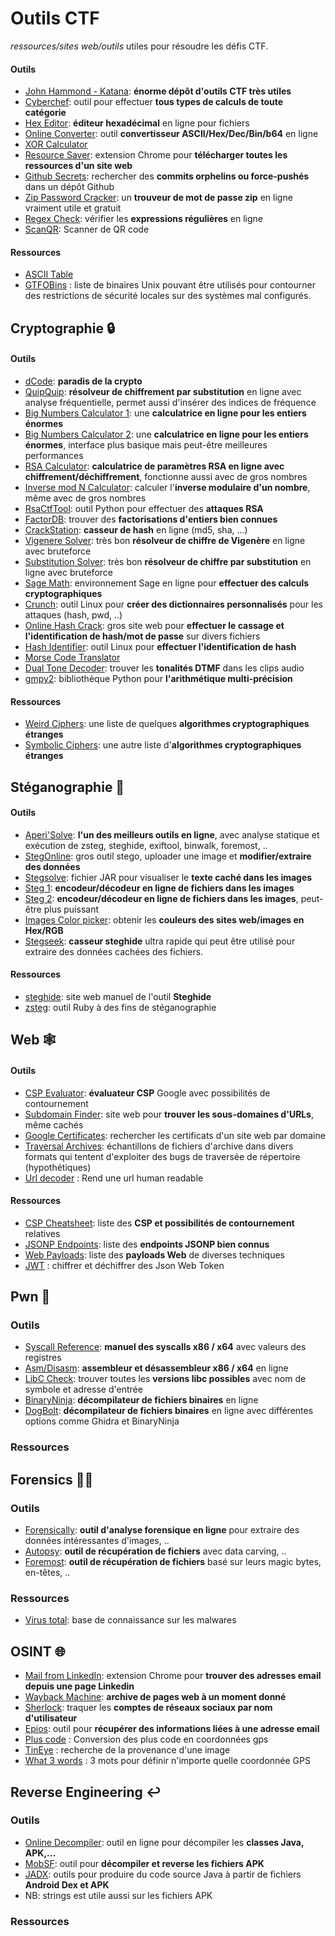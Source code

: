 # Outils CTF
 *ressources/sites web/outils* utiles pour résoudre les défis CTF.

#### Outils
- [John Hammond - Katana](https://github.com/JohnHammond/ctf-katana): **énorme dépôt d'outils CTF très utiles**
- [Cyberchef](https://gchq.github.io/CyberChef/): outil pour effectuer **tous types de calculs de toute catégorie**
- [Hex Editor](https://hexed.it/): **éditeur hexadécimal** en ligne pour fichiers
- [Online Converter](https://www.rapidtables.com/convert/number/ascii-hex-bin-dec-converter.html): outil **convertisseur ASCII/Hex/Dec/Bin/b64** en ligne
- [XOR Calculator](http://xor.pw/)
- [Resource Saver](https://chrome.google.com/webstore/detail/save-all-resources/abpdnfjocnmdomablahdcfnoggeeiedb?hl=en-US): extension Chrome pour **télécharger toutes les ressources d'un site web**
- [Github Secrets](https://github.com/neodyme-labs/github-secrets): rechercher des **commits orphelins ou force-pushés** dans un dépôt Github
- [Zip Password Cracker](https://passwordrecovery.io/zip-file-password-removal/): un **trouveur de mot de passe zip** en ligne vraiment utile et gratuit
- [Regex Check](https://www.debuggex.com/): vérifier les **expressions régulières** en ligne
- [ScanQR](https://scanqr.org/): Scanner de QR code
#### Ressources
- [ASCII Table](http://www.asciitable.com/)
- [GTFOBins](https://gtfobins.github.io/) : liste de binaires Unix pouvant être utilisés pour contourner des restrictions de sécurité locales sur des systèmes mal configurés.

## Cryptographie 🔒
#### Outils
- [dCode](https://www.dcode.fr): **paradis de la crypto**
- [QuipQuip](https://quipqiup.com/): **résolveur de chiffrement par substitution** en ligne avec analyse fréquentielle, permet aussi d'insérer des indices de fréquence
- [Big Numbers Calculator 1](http://www.javascripter.net/math/calculators/100digitbigintcalculator.htm): une **calculatrice en ligne pour les entiers énormes**
- [Big Numbers Calculator 2](https://defuse.ca/big-number-calculator.htm): une **calculatrice en ligne pour les entiers énormes**, interface plus basique mais peut-être meilleures performances
- [RSA Calculator](https://www.cryptool.org/en/cto/highlights/rsa-step-by-step): **calculatrice de paramètres RSA en ligne avec chiffrement/déchiffrement**, fonctionne aussi avec de gros nombres 
- [Inverse mod N Calculator](https://www.dcode.fr/modular-inverse): calculer l'**inverse modulaire d'un nombre**, même avec de gros nombres
- [RsaCtfTool](https://github.com/Ganapati/RsaCtfTool): outil Python pour effectuer des **attaques RSA**
- [FactorDB](http://factordb.com/): trouver des **factorisations d'entiers bien connues**
- [CrackStation](https://crackstation.net/): **casseur de hash** en ligne (md5, sha, ...)
- [Vigenere Solver](https://www.guballa.de/vigenere-solver): très bon **résolveur de chiffre de Vigenère** en ligne avec bruteforce
- [Substitution Solver](https://www.guballa.de/substitution-solver): très bon **résolveur de chiffre par substitution** en ligne avec bruteforce
- [Sage Math](https://sagecell.sagemath.org/): environnement Sage en ligne pour **effectuer des calculs cryptographiques**
- [Crunch](https://tools.kali.org/password-attacks/crunch): outil Linux pour **créer des dictionnaires personnalisés** pour les attaques (hash, pwd, ..)
- [Online Hash Crack](https://www.onlinehashcrack.com/): gros site web pour **effectuer le cassage et l'identification de hash/mot de passe** sur divers fichiers
- [Hash Identifier](https://tools.kali.org/password-attacks/hash-identifier): outil Linux pour **effectuer l'identification de hash**
- [Morse Code Translator](https://morsecode.world/international/translator.html)
- [Dual Tone Decoder](http://dialabc.com/sound/detect/): trouver les **tonalités DTMF** dans les clips audio
- [gmpy2](https://gmpy2.readthedocs.io/en/latest/intro.html): bibliothèque Python pour **l'arithmétique multi-précision**
#### Ressources
- [Weird Ciphers](http://www.quadibloc.com/crypto/intro.htm): une liste de quelques **algorithmes cryptographiques étranges**
- [Symbolic Ciphers](https://www.dcode.fr/symbols-ciphers): une autre liste d'**algorithmes cryptographiques étranges**

## Stéganographie 🎨
#### Outils
- [Aperi'Solve](https://aperisolve.fr/): **l'un des meilleurs outils en ligne**, avec analyse statique et exécution de zsteg, steghide, exiftool, binwalk, foremost, .. 
- [StegOnline](https://stegonline.georgeom.net): gros outil stego, uploader une image et **modifier/extraire des données**
- [Stegsolve](https://github.com/eugenekolo/sec-tools/tree/master/stego/stegsolve/stegsolve): fichier JAR pour visualiser le **texte caché dans les images**
- [Steg 1](https://stylesuxx.github.io/steganography/): **encodeur/décodeur en ligne de fichiers dans les images**
- [Steg 2](https://futureboy.us/stegano/decinput.html): **encodeur/décodeur en ligne de fichiers dans les images**, peut-être plus puissant
- [Images Color picker](https://imagecolorpicker.com/): obtenir les **couleurs des sites web/images en Hex/RGB**
- [Stegseek](https://github.com/RickdeJager/stegseek): **casseur steghide** ultra rapide qui peut être utilisé pour extraire des données cachées des fichiers.
#### Ressources
- [steghide](http://steghide.sourceforge.net/documentation/manpage.php): site web manuel de l'outil **Steghide**
- [zsteg](https://github.com/zed-0xff/zsteg): outil Ruby à des fins de stéganographie

## Web 🕸️
#### Outils
- [CSP Evaluator](https://csp-evaluator.withgoogle.com/): **évaluateur CSP** Google avec possibilités de contournement
- [Subdomain Finder](https://subdomainfinder.c99.nl/index.php): site web pour **trouver les sous-domaines d'URLs**, même cachés
- [Google Certificates](https://transparencyreport.google.com/https/certificates): rechercher les certificats d'un site web par domaine
- [Traversal Archives](https://github.com/jwilk/traversal-archives): échantillons de fichiers d'archive dans divers formats qui tentent d'exploiter des bugs de traversée de répertoire (hypothétiques)
- [Url decoder](https://www.urldecoder.org/fr/) : Rend une url human readable
#### Ressources
- [CSP Cheatsheet](https://six2dez.gitbook.io/pentest-book/enumeration/web/csp): liste des **CSP et possibilités de contournement** relatives
- [JSONP Endpoints](https://github.com/zigoo0/JSONBee/blob/master/jsonp.txt): liste des **endpoints JSONP bien connus**
- [Web Payloads](https://github.com/swisskyrepo/PayloadsAllTheThings): liste des **payloads Web** de diverses techniques
- [JWT](https://www.jwt.io/) : chiffrer et déchiffrer des Json Web Token

## Pwn 🐛
### Outils
- [Syscall Reference](https://syscalls.w3challs.com/): **manuel des syscalls x86 / x64** avec valeurs des registres
- [Asm/Disasm](https://defuse.ca/online-x86-assembler.htm#disassembly): **assembleur et désassembleur x86 / x64** en ligne
- [LibC Check](https://libc.blukat.me/?q=puts%3A0x7f51bf2ee9c0&l=libc6_2.27-3ubuntu1_amd64): trouver toutes les **versions libc possibles** avec nom de symbole et adresse d'entrée
- [BinaryNinja](https://cloud.binary.ninja/): **décompilateur de fichiers binaires** en ligne
- [DogBolt](https://dogbolt.org/): **décompilateur de fichiers binaires** en ligne avec différentes options comme Ghidra et BinaryNinja
### Ressources

## Forensics 🕵️‍♂️
### Outils
- [Forensically](https://29a.ch/photo-forensics/#forensic-magnifier): **outil d'analyse forensique en ligne** pour extraire des données intéressantes d'images, .. 
- [Autopsy](https://www.sleuthkit.org/autopsy/): **outil de récupération de fichiers** avec data carving, ..
- [Foremost](https://tools.kali.org/forensics/foremost): **outil de récupération de fichiers** basé sur leurs magic bytes, en-têtes, ..
### Ressources
- [Virus total](https://www.virustotal.com/): base de connaissance sur les malwares

## OSINT 🌐
- [Mail from LinkedIn](https://skrapp.io/tutorials/linkedin-email-finder): extension Chrome pour **trouver des adresses email depuis une page Linkedin**
- [Wayback Machine](https://archive.org/web/): **archive de pages web à un moment donné**
- [Sherlock](https://github.com/sherlock-project/sherlock): traquer les **comptes de réseaux sociaux par nom d'utilisateur**
- [Epios](https://epieos.com/): outil pour **récupérer des informations liées à une adresse email**
- [Plus code](https://plus.codes/map) : Conversion des plus code en coordonnées gps
- [TinEye](https://www.tineye.com/search) : recherche de la provenance d'une image
- [What 3 words](https://what3words.com/) : 3 mots pour définir n'importe quelle coordonnée GPS

## Reverse Engineering ↩️
### Outils
- [Online Decompiler](http://www.javadecompilers.com/): outil en ligne pour décompiler les **classes Java, APK,...**
- [MobSF](https://github.com/MobSF/Mobile-Security-Framework-MobSF): outil pour **décompiler et reverse les fichiers APK**
- [JADX](https://github.com/skylot/jadx): outils pour produire du code source Java à partir de fichiers **Android Dex et APK**
- NB: strings est utile aussi sur les fichiers APK
### Ressources